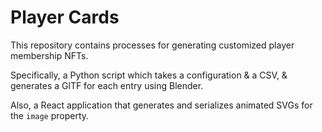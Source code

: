 # Player Cards

This repository contains processes for generating customized player membership NFTs.

Specifically, a Python script which takes a configuration & a CSV, & generates a GlTF for each entry using Blender.

Also, a React application that generates and serializes animated SVGs for the `image` property.
